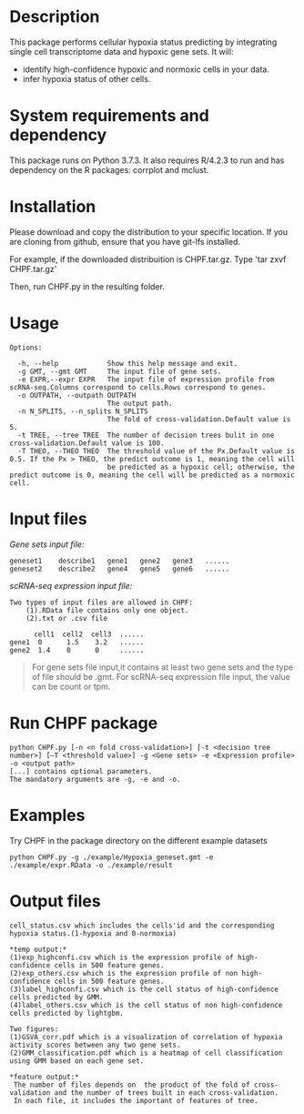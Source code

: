 Description
===========
This package performs cellular hypoxia status predicting by integrating single cell transcriptome data and hypoxic gene sets. It will:
* identify high-confidence hypoxic and normoxic cells in your data.
* infer hypoxia status of other cells.

System requirements and dependency
==================================
This package runs on Python 3.7.3.
It also requires R/4.2.3 to run and has dependency on the R packages:
	corrplot and mclust.

Installation
============
Please download and copy the distribution to your specific location. If you are cloning from github, ensure that you have git-lfs installed.

For example, if the downloaded distribuition is CHPF.tar.gz.
	Type 'tar zxvf CHPF.tar.gz'

Then, run CHPF.py in the resulting folder.

Usage
=====
```
Options:
 
  -h, --help            Show this help message and exit.
  -g GMT, --gmt GMT     The input file of gene sets. 
  -e EXPR,--expr EXPR   The input file of expression profile from scRNA-seq.Columns correspond to cells.Rows correspond to genes.                          
  -o OUTPATH, --outpath OUTPATH
                        The output path.
  -n N_SPLITS, --n_splits N_SPLITS
                        The fold of cross-validation.Default value is 5.
  -t TREE, --tree TREE  The number of decision trees bulit in one cross-validation.Default value is 100.
  -T THEO, --THEO THEO  The threshold value of the Px.Default value is 0.5. If the Px > THEO, the predict outcome is 1, meaning the cell will
                        be predicted as a hypoxic cell; otherwise, the predict outcome is 0, meaning the cell will be predicted as a normoxic cell.

```
Input files
===========

  *Gene sets input file:*

  	geneset1	describe1	gene1	gene2	gene3	......
  	geneset2	describe2	gene4	gene5	gene6	......

  *scRNA-seq expression input file:*

	Two types of input files are allowed in CHPF:
		(1).RData file contains only one object.
		(2).txt or .csv file

          cell1  cell2  cell3  ......
    gene1  0      1.5    3.2   ......
    gene2  1.4    0      0     ......

>For gene sets file input,it contains at least two gene sets and the type of file should be .gmt.
>For scRNA-seq expression file input, the value can be count or tpm.


Run CHPF package
==================
    python CHPF.py [-n <n fold cross-validation>] [-t <decision tree number>] [–T <threshold value>] -g <Gene sets> -e <Expression profile> -o <output path> 
    [...] contains optional parameters.
    The mandatory arguments are -g, -e and -o.

Examples
========
Try CHPF in the package directory on the different example datasets

    python CHPF.py -g ./example/Hypoxia_geneset.gmt -e ./example/expr.RData -o ./example/result

Output files
============

    cell_status.csv which includes the cells'id and the corresponding hypoxia status.(1-hypoxia and 0-normoxia)

    *temp output:*
    (1)exp_highconfi.csv which is the expression profile of high-confidence cells in 500 feature genes.
    (2)exp_others.csv which is the expression profile of non high-confidence cells in 500 feature genes.
    (3)label_highconfi.csv which is the cell status of high-confidence cells predicted by GMM.
    (4)label_others.csv which is the cell status of non high-confidence cells predicted by lightgbm.

    Two figures:
    (1)GSVA_corr.pdf which is a visualization of correlation of hypoxia activity scores between any two gene sets.
    (2)GMM_classification.pdf which is a heatmap of cell classification using GMM based on each gene set.

    *feature output:*
     The number of files depends on  the product of the fold of cross-validation and the number of trees built in each cross-validation.
     In each file, it includes the important of features of tree. 
